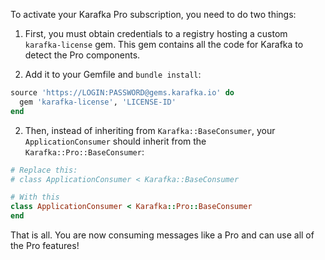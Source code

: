 To activate your Karafka Pro subscription, you need to do two things:


1. First, you must obtain credentials to a registry hosting a custom `karafka-license` gem. This gem contains all the code for Karafka to detect the Pro components.

2. Add it to your Gemfile and `bundle install`:

```ruby
source 'https://LOGIN:PASSWORD@gems.karafka.io' do
  gem 'karafka-license', 'LICENSE-ID'
end
```

2. Then, instead of inheriting from `Karafka::BaseConsumer`, your `ApplicationConsumer` should inherit from the `Karafka::Pro::BaseConsumer`:

```ruby
# Replace this:
# class ApplicationConsumer < Karafka::BaseConsumer

# With this
class ApplicationConsumer < Karafka::Pro::BaseConsumer
end
```

That is all. You are now consuming messages like a Pro and can use all of the Pro features!
